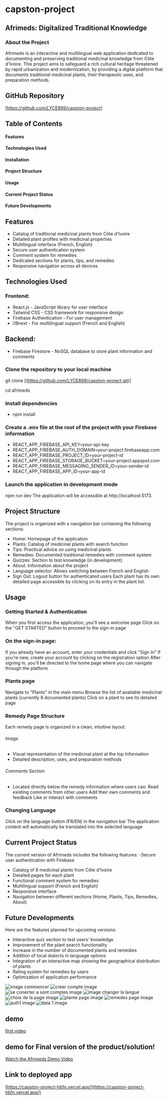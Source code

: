 ﻿# capston-project
## Afrimeds: Digitalized Traditional Knowledge
### About the Project
Afrimeds is an interactive and multilingual web application dedicated to documenting and preserving traditional medicinal knowledge from Côte d'Ivoire. This project aims to safeguard a rich cultural heritage threatened by rapid urbanization and modernization, by providing a digital platform that documents traditional medicinal plants, their therapeutic uses, and preparation methods.
## GitHub Repository
[https://github.com/LYCE899/capston-project]

## Table of Contents
#### Features
#### Technologies Used
#### Installation
#### Project Structure
#### Usage
#### Current Project Status
#### Future Developments

## Features
- Catalog of traditional medicinal plants from Côte d'Ivoire
- Detailed plant profiles with medicinal properties
- Multilingual interface (French, English)
- Secure user authentication system
- Comment system for remedies
- Dedicated sections for plants, tips, and remedies
- Responsive navigation across all devices
  
## Technologies Used
### Frontend:
- React.js - JavaScript library for user interface
- Tailwind CSS - CSS framework for responsive design
- Firebase Authentication - For user management
- i18next - For multilingual support (French and English)
  
## Backend:
- Firebase Firestore - NoSQL database to store plant information and comments

### Clone the repository to your local machine

git clone [(https://github.com/LYCE899/capston-project.git)] 

cd afrimeds

### Install dependencies
   - npm install
     
### Create a .env file at the root of the project with your Firebase information
- REACT_APP_FIREBASE_API_KEY=your-api-key
- REACT_APP_FIREBASE_AUTH_DOMAIN=your-project.firebaseapp.com
- REACT_APP_FIREBASE_PROJECT_ID=your-project-id
- REACT_APP_FIREBASE_STORAGE_BUCKET=your-project.appspot.com
- REACT_APP_FIREBASE_MESSAGING_SENDER_ID=your-sender-id
- REACT_APP_FIREBASE_APP_ID=your-app-id

### Launch the application in development mode
npm run dev 
The application will be accessible at http://localhost:5173.

## Project Structure
The project is organized with a navigation bar containing the following sections:
- Home: Homepage of the application
- Plants: Catalog of medicinal plants with search function
- Tips: Practical advice on using medicinal plants
- Remedies: Documented traditional remedies with comment system
- Quizzes: Section to test knowledge (in development)
- About: Information about the project
- Language selector: Allows switching between French and English
- Sign Out: Logout button for authenticated users
Each plant has its own detailed page accessible by clicking on its entry in the plant list.

## Usage
### Getting Started & Authentication
When you first access the application, you'll see a welcome page
Click on the "GET STARTED" button to proceed to the sign-in page
### On the sign-in page:
If you already have an account, enter your credentials and click "Sign In"
If you're new, create your account by clicking on the registration option
After signing in, you'll be directed to the home page where you can navigate through the platform
### Plants page
Navigate to "Plants"  in the main menu
Browse the list of available medicinal plants (currently 8 documented plants)
Click on a plant to see its detailed page
### Remedy Page Structure
Each remedy page is organized in a clean, intuitive layout:
###### Image 
- Visual representation of the medicinal plant at the top
Information
- Detailed description, uses, and preparation methods
###### Comments Section
- Located directly below the remedy information where users can:
Read existing comments from other users
Add their own comments and feedback
Like or interact with comments
### Changing Language
Click on the language button (FR/EN) in the navigation bar
The application content will automatically be translated into the selected language

## Current Project Status
The current version of Afrimeds includes the following features:
-Secure user authentication with Firebase
- Catalog of 8 medicinal plants from Côte d'Ivoire
- Detailed pages for each plant
- Functional comment system for remedies
- Multilingual support (French and English)
- Responsive interface
- Navigation between different sections (Home, Plants, Tips, Remedies, About)

## Future Developments
Here are the features planned for upcoming versions:
- Interactive quiz section to test users' knowledge
- Improvement of the plant search functionality
- Increase in the number of documented plants and remedies
- Addition of local dialects in language options
- Integration of an interactive map showing the geographical distribution of plants
- Rating system for remedies by users
- Optimization of application performance


![image commencer](https://github.com/user-attachments/assets/8f8f97d4-154f-4a51-8baf-1b44a9a4dffc)
![creer compte image](https://github.com/user-attachments/assets/85a7e881-2db5-4ab5-8a5b-25400142e357)
![se conecter a sont comptes image](https://github.com/user-attachments/assets/2b096176-4048-4f7b-8911-6f8b52e276e2)
![image changer la langue](https://github.com/user-attachments/assets/63868b8d-5e0a-482f-ae40-f0e0b55422ad)
![choix de la page image](https://github.com/user-attachments/assets/d2d57380-d3ac-4d3a-a9cf-3c04c09cb974)
![plante page image](https://github.com/user-attachments/assets/2985e91d-c3f4-44b4-a379-c180927691eb)
![remedes page image](https://github.com/user-attachments/assets/67df45b2-9d82-4ffd-bf55-43000ae02218)
 ![auth1 image](https://github.com/user-attachments/assets/42cc141c-1972-44a7-88be-1925637366d0)
 ![data 1 image](https://github.com/user-attachments/assets/68c02fe8-a4ef-4db2-9f90-a0c660895a91)
 
## demo
[first video](https://drive.google.com/file/d/1L-xQ1YzE7l86Sp0zeF4_fW-tFwgPGrjz/view?usp=sharing)

## demo for Final version of the product/solution!
[Watch the Afrimeds Demo Video](https://drive.google.com/file/d/1L-xQ1YzE7l86Sp0zeF4_fW-tFwgPGrjz/view?usp=sharing)

## Link to deployed app 
[https://capston-project-hb1n.vercel.app/](https://capston-project-hb1n.vercel.app/)
